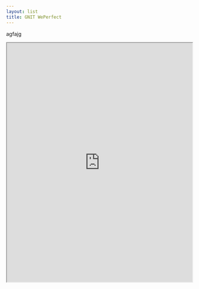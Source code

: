 ```yaml
---
layout: list
title: GNIT WePerfect
---
```

agfajg



<iframe width="100%" height="650" src="https://www.google.com" /></iframe>


